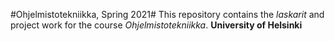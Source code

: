 #Ohjelmistotekniikka, Spring 2021#
This repository contains the *laskarit* and project work for the course *Ohjelmistotekniikka*.
**University of Helsinki** 
